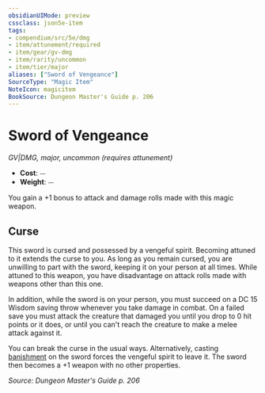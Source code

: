 ```yaml
---
obsidianUIMode: preview
cssclass: json5e-item
tags:
- compendium/src/5e/dmg
- item/attunement/required
- item/gear/gv-dmg
- item/rarity/uncommon
- item/tier/major
aliases: ["Sword of Vengeance"]
SourceType: "Magic Item"
NoteIcon: magicitem
BookSource: Dungeon Master's Guide p. 206
---
```

# Sword of Vengeance
*GV|DMG, major, uncommon (requires attunement)*  

- **Cost**: ⏤
- **Weight**: ⏤

You gain a +1 bonus to attack and damage rolls made with this magic weapon.

## Curse

This sword is cursed and possessed by a vengeful spirit. Becoming attuned to it extends the curse to you. As long as you remain cursed, you are unwilling to part with the sword, keeping it on your person at all times. While attuned to this weapon, you have disadvantage on attack rolls made with weapons other than this one.

In addition, while the sword is on your person, you must succeed on a DC 15 Wisdom saving throw whenever you take damage in combat. On a failed save you must attack the creature that damaged you until you drop to 0 hit points or it does, or until you can't reach the creature to make a melee attack against it.

You can break the curse in the usual ways. Alternatively, casting [banishment](/3-Mechanics/CLI/spells/banishment.md) on the sword forces the vengeful spirit to leave it. The sword then becomes a +1 weapon with no other properties.

*Source: Dungeon Master's Guide p. 206*